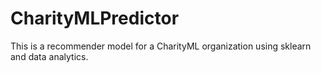 # CharityMLPredictor
This is a recommender model for a CharityML organization using sklearn and data analytics.
